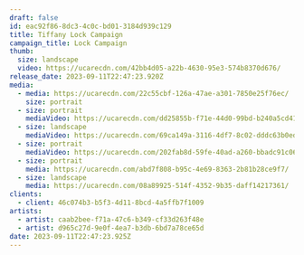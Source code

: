 ```yaml
---
draft: false
id: eac92f86-8dc3-4c0c-bd01-3184d939c129
title: Tiffany Lock Campaign
campaign_title: L﻿ock Campaign
thumb:
  size: landscape
  video: https://ucarecdn.com/42bb4d05-a22b-4630-95e3-574b8370d676/
release_date: 2023-09-11T22:47:23.920Z
media:
  - media: https://ucarecdn.com/22c55cbf-126a-47ae-a301-7850e25f76ec/
    size: portrait
  - size: portrait
    mediaVideo: https://ucarecdn.com/dd25855b-f71e-44d0-99bd-b240a5cd4166/
  - size: landscape
    mediaVideo: https://ucarecdn.com/69ca149a-3116-4df7-8c02-dddc63b0ed1c/
  - size: portrait
    mediaVideo: https://ucarecdn.com/202fab8d-59fe-40ad-a260-bbadc91c0653/
  - size: portrait
    media: https://ucarecdn.com/abd7f808-b95c-4e69-8363-2b81b28ce9f7/
  - size: landscape
    media: https://ucarecdn.com/08a89925-514f-4352-9b35-daff14217361/
clients:
  - client: 46c074b3-b5f3-4d11-8bcd-4a5ffb7f1009
artists:
  - artist: caab2bee-f71a-47c6-b349-cf33d263f48e
  - artist: d965c27d-9e0f-4ea7-b3db-6bd7a78ce65d
date: 2023-09-11T22:47:23.925Z
---
```

